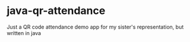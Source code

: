 # java-qr-attendance
Just a QR code attendance demo app for my sister's representation, but written in java
